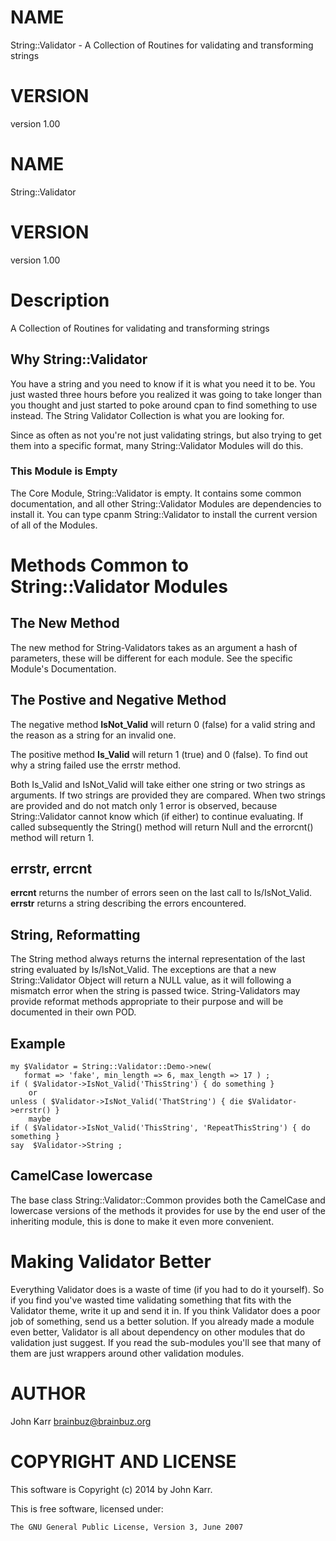 # NAME

String::Validator - A Collection of Routines for validating and transforming strings

# VERSION

version 1.00

# NAME 

String::Validator

# VERSION

version 1.00

# Description

A Collection of Routines for validating and transforming strings

## Why String::Validator

You have a string and you need to know if it is what you need it to be.
You just wasted three hours before you realized it was going to take
longer than you thought and just started to poke around cpan to find
something to use instead. The String Validator Collection is what you are looking for.

Since as often as not you're not just validating strings, but also
trying to get them into a specific format, many String::Validator Modules
will do this.

### This Module is Empty

The Core Module, String::Validator is empty. It contains some common
documentation, and all other String::Validator Modules are dependencies
to install it. You can type cpanm String::Validator to install the current
version of all of the Modules.

# Methods Common to String::Validator Modules

## The New Method

The new method for String-Validators takes as an argument a hash of
parameters, these will be different for each module. See the specific
Module's Documentation.

## The Postive and Negative Method

The negative method **IsNot\_Valid** will return 0 (false) for a valid string
and the reason as a string for an invalid one.

The positive method **Is\_Valid** will return 1 (true) and 0 (false). To find out
why a string failed use the errstr method.

Both Is\_Valid and IsNot\_Valid will take either one string or two strings as
arguments. If two strings are provided they are compared. When two strings are
provided and do not match only 1 error is observed, because String::Validator cannot
know which (if either) to continue evaluating. If called subsequently the String() method will
return Null and the errorcnt() method will return 1.

## errstr, errcnt

**errcnt** returns the number of errors seen on the last call to Is/IsNot\_Valid.
**errstr** returns a string describing the errors encountered.

## String, Reformatting

The String method always returns the internal representation of the
last string evaluated by Is/IsNot\_Valid. The exceptions are that a new
String::Validator Object will return a NULL value, as it will following
a mismatch error when the string is passed twice.
String-Validators may provide reformat methods appropriate to their purpose
and will be documented in their own POD.

## Example

    my $Validator = String::Validator::Demo->new(
       format => 'fake', min_length => 6, max_length => 17 ) ;
    if ( $Validator->IsNot_Valid('ThisString') { do something }
        or
    unless ( $Validator->IsNot_Valid('ThatString') { die $Validator->errstr() }
        maybe
    if ( $Validator->IsNot_Valid('ThisString', 'RepeatThisString') { do something }
    say  $Validator->String ;

## CamelCase lowercase

The base class String::Validator::Common provides both the CamelCase and lowercase
versions of the methods it provides for use by the end user of the inheriting module,
this is done to make it even more convenient.

# Making Validator Better

Everything Validator does is a waste of time (if you had to do it yourself).
So if you find you've wasted time validating something that fits
with the Validator theme, write it up and send it in. If you think
Validator does a poor job of something, send us a better solution.
If you already made a module even better, Validator is all
about dependency on other modules that do validation just suggest.
If you read the sub-modules you'll see that many of them are just
wrappers around other validation modules.

# AUTHOR

John Karr <brainbuz@brainbuz.org>

# COPYRIGHT AND LICENSE

This software is Copyright (c) 2014 by John Karr.

This is free software, licensed under:

    The GNU General Public License, Version 3, June 2007
